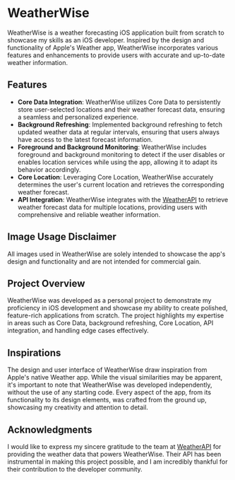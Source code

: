 # WeatherWise

WeatherWise is a weather forecasting iOS application built from scratch to showcase my skills as an iOS developer. Inspired by the design and functionality of Apple's Weather app, WeatherWise incorporates various features and enhancements to provide users with accurate and up-to-date weather information.

## Features

- **Core Data Integration**: WeatherWise utilizes Core Data to persistently store user-selected locations and their weather forecast data, ensuring a seamless and personalized experience.
- **Background Refreshing**: Implemented background refreshing to fetch updated weather data at regular intervals, ensuring that users always have access to the latest forecast information.
- **Foreground and Background Monitoring**: WeatherWise includes foreground and background monitoring to detect if the user disables or enables location services while using the app, allowing it to adapt its behavior accordingly.
- **Core Location**: Leveraging Core Location, WeatherWise accurately determines the user's current location and retrieves the corresponding weather forecast.
- **API Integration**: WeatherWise integrates with the [WeatherAPI](https://www.weatherapi.com) to retrieve weather forecast data for multiple locations, providing users with comprehensive and reliable weather information.

## Image Usage Disclaimer

All images used in WeatherWise are solely intended to showcase the app's design and functionality and are not intended for commercial gain.

## Project Overview

WeatherWise was developed as a personal project to demonstrate my proficiency in iOS development and showcase my ability to create polished, feature-rich applications from scratch. The project highlights my expertise in areas such as Core Data, background refreshing, Core Location, API integration, and handling edge cases effectively.

## Inspirations

The design and user interface of WeatherWise draw inspiration from Apple's native Weather app. While the visual similarities may be apparent, it's important to note that WeatherWise was developed independently, without the use of any starting code. Every aspect of the app, from its functionality to its design elements, was crafted from the ground up, showcasing my creativity and attention to detail.

## Acknowledgments

I would like to express my sincere gratitude to the team at [WeatherAPI](https://www.weatherapi.com) for providing the weather data that powers WeatherWise. Their API has been instrumental in making this project possible, and I am incredibly thankful for their contribution to the developer community.
